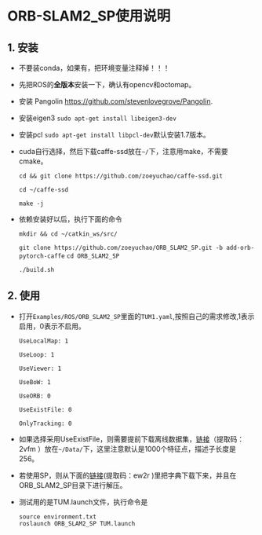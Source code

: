 # ORB-SLAM2_SP使用说明

## 1. 安装

- 不要装conda，如果有，把环境变量注释掉！！！

- 先把ROS的**全版本**安装一下，确认有opencv和octomap。

- 安装 Pangolin  https://github.com/stevenlovegrove/Pangolin.

- 安装eigen3 `sudo apt-get install libeigen3-dev`

- 安装pcl `sudo apt-get install libpcl-dev`默认安装1.7版本。

- cuda自行选择，然后下载caffe-ssd放在`~/`下，注意用make，不需要cmake。

  `cd && git clone https://github.com/zoeyuchao/caffe-ssd.git`

  `cd ~/caffe-ssd`

  `make -j`

- 依赖安装好以后，执行下面的命令

  `mkdir && cd ~/catkin_ws/src/`

  `git clone https://github.com/zoeyuchao/ORB_SLAM2_SP.git -b add-orb-pytorch-caffe`
  `cd ORB_SLAM2_SP`

  `./build.sh`

## 2. 使用

- 打开`Examples/ROS/ORB_SLAM2_SP`里面的`TUM1.yaml`,按照自己的需求修改,1表示启用，0表示不启用。
  
  `UseLocalMap: 1`
  
  `UseLoop: 1`
  
  `UseViewer: 1`
  
  `UseBoW: 1`
  
  `UseORB: 0`
  
  `UseExistFile: 0`
  
  `OnlyTracking: 0`

- 如果选择采用UseExistFile，则需要提前下载离线数据集，[链接](链接：https://pan.baidu.com/s/1TIuS7voxUUHdXP6Jv8X8jA 
)（提取码：2vfm ）放在`~/Data/`下，这里注意默认是1000个特征点，描述子长度是256。

- 若使用SP，则从下面的[链接](https://pan.baidu.com/s/1C1dFLPhTMbhjGQWt-K_39w  )(提取码：ew2r )里把字典下载下来，并且在ORB_SLAM2_SP目录下进行解压。

- 测试用的是TUM.launch文件，执行命令是

  ```Shell
  source environment.txt
  roslaunch ORB_SLAM2_SP TUM.launch
  ```
  
